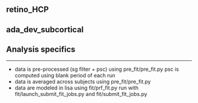 ## retino_HCP

ada_dev_subcortical
-------------------

## Analysis specifics
---------------------
- data is pre-processed (sg filter + psc) using pre_fit/pre_fit.py psc is computed using blank period of each run
- data is averaged across subjects using pre_fit/pre_fit.py
- data are modeled in lisa using fit/prf_fit.py run with fit/launch_submit_fit_jobs.py and fit/submit_fit_jobs.py


